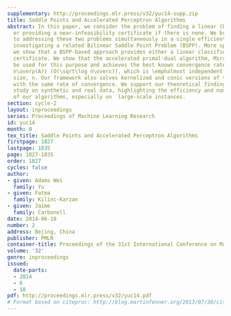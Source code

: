 ```yaml
---
supplementary: http://proceedings.mlr.press/v32/yuc14-supp.zip
title: Saddle Points and Accelerated Perceptron Algorithms
abstract: In this paper, we consider the problem of finding a linear (binary) classifier
  or providing a near-infeasibility certificate if there is none. We bring a new perspective
  to addressing these two problems simultaneously in a single efficient process, by
  investigating a related Bilinear Saddle Point Problem (BSPP). More specifically,
  we show that a BSPP-based approach provides either a linear classifier or an ε-infeasibility
  certificate. We show that the accelerated primal-dual algorithm, Mirror Prox, can
  be used for this purpose and achieves the best known convergence rate of O(\sqrt\log
  n\overρ(A)) (O(\sqrt\log n\overε)), which is \emphalmost independent of the problem
  size, n. Our framework also solves kernelized and conic versions of the problem,
  with the same rate of convergence. We support our theoretical findings with an empirical
  study on synthetic and real data, highlighting the efficiency and numerical stability
  of our algorithms, especially on  large-scale instances.
section: cycle-2
layout: inproceedings
series: Proceedings of Machine Learning Research
id: yuc14
month: 0
tex_title: Saddle Points and Accelerated Perceptron Algorithms
firstpage: 1827
lastpage: 1835
page: 1827-1835
order: 1827
cycles: false
author:
- given: Adams Wei
  family: Yu
- given: Fatma
  family: Kilinc-Karzan
- given: Jaime
  family: Carbonell
date: 2014-06-18
number: 2
address: Bejing, China
publisher: PMLR
container-title: Proceedings of the 31st International Conference on Machine Learning
volume: '32'
genre: inproceedings
issued:
  date-parts:
  - 2014
  - 6
  - 18
pdf: http://proceedings.mlr.press/v32/yuc14.pdf
# Format based on citeproc: http://blog.martinfenner.org/2013/07/30/citeproc-yaml-for-bibliographies/
---
```

